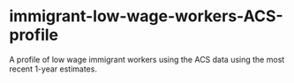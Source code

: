 # immigrant-low-wage-workers-ACS-profile
A profile of low wage immigrant workers using the ACS data using the most recent 1-year estimates.
